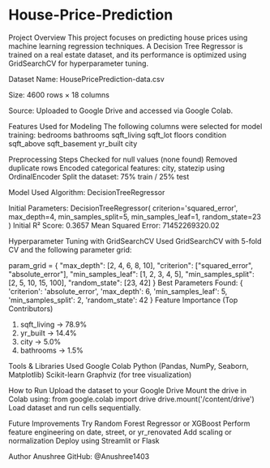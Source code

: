 # House-Price-Prediction
Project Overview
This project focuses on predicting house prices using machine learning regression techniques. A Decision Tree Regressor is trained on a real estate dataset, and its performance is optimized using GridSearchCV for hyperparameter tuning.

Dataset
Name: HousePricePrediction-data.csv

Size: 4600 rows × 18 columns

Source: Uploaded to Google Drive and accessed via Google Colab.

Features Used for Modeling
The following columns were selected for model training:
bedrooms
bathrooms
sqft_living
sqft_lot
floors
condition
sqft_above
sqft_basement
yr_built
city

Preprocessing Steps
Checked for null values (none found)
Removed duplicate rows
Encoded categorical features: city, statezip using OrdinalEncoder
Split the dataset: 75% train / 25% test

Model Used
Algorithm: DecisionTreeRegressor

Initial Parameters:
DecisionTreeRegressor(
    criterion='squared_error',
    max_depth=4,
    min_samples_split=5,
    min_samples_leaf=1,
    random_state=23
)
Initial R² Score: 0.3657
Mean Squared Error: 71452269320.02

Hyperparameter Tuning with GridSearchCV
Used GridSearchCV with 5-fold CV and the following parameter grid:

param_grid = {
    "max_depth": [2, 4, 6, 8, 10],
    "criterion": ["squared_error", "absolute_error"],
    "min_samples_leaf": [1, 2, 3, 4, 5],
    "min_samples_split": [2, 5, 10, 15, 100],
    "random_state": [23, 42]
}
Best Parameters Found:
{
    'criterion': 'absolute_error',
    'max_depth': 6,
    'min_samples_leaf': 5,
    'min_samples_split': 2,
    'random_state': 42
}
Feature Importance (Top Contributors)
1. sqft_living     → 78.9%
2. yr_built        → 14.4%
3. city            → 5.0%
4. bathrooms       → 1.5%


Tools & Libraries Used
Google Colab
Python (Pandas, NumPy, Seaborn, Matplotlib)
Scikit-learn
Graphviz (for tree visualization)

How to Run
Upload the dataset to your Google Drive
Mount the drive in Colab using:
from google.colab import drive
drive.mount('/content/drive')
Load dataset and run cells sequentially.

Future Improvements
Try Random Forest Regressor or XGBoost
Perform feature engineering on date, street, or yr_renovated
Add scaling or normalization
Deploy using Streamlit or Flask

Author
Anushree
GitHub: @Anushree1403

